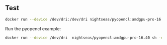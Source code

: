 ## Test

```sh
docker run --device /dev/dri:/dev/dri nightseas/pyopencl:amdgpu-pro-16.40
```

Run the pyopencl example:

```sh
docker run --device /dev/dri  nightseas/pyopencl:amdgpu-pro-16.40 sh -c 'python /usr/share/doc/python-pyopencl-doc/examples/benchmark.py'
```
